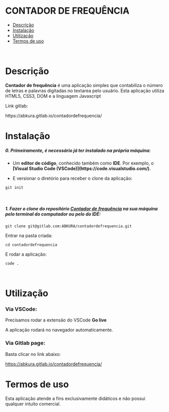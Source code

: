 # CONTADOR DE FREQUÊNCIA

- [Descrição](#descrição)
- [Instalação](#instalação)
- [Utilização](#utilização)
- [Termos de uso](#termos-de-uso)

<br>

# Descrição

<p><b>Contador de frequência</b> é uma aplicação simples que contabiliza o número de letras e palavras digitadas no textarea pelo usuário. Esta aplicação utiliza HTML5, CSS3, DOM e a linguagem Javascript</p>

<p>Link gitlab:</p>
https://abkura.gitlab.io/contadordefrequencia/
<br>

# Instalação

<h5>0. Primeiramente, é necessário já ter instalado na própria máquina:</h5>

- <p> Um <b>editor de código</b>, conhecido também como <b>IDE</b>. Por exemplo, o <b>[Visual Studio Code (VSCode)](https://code.visualstudio.com/)</b>.</p>

- <p> E versionar o diretório para receber o clone da aplicação:</p>

```
git init
```

<br>
<h5>1. Fazer o clone do reposítório <span style="text-decoration: underline">Contador de frequência</span> na sua máquina pelo terminal do computador ou pelo do IDE:</h5>

```
git clone git@gitlab.com:ABKURA/contadordefrequencia.git
```

<p>Entrar na pasta criada:</p>

```
cd contadordefrequencia
```

<p>E rodar a aplicação:</p>

```
code .
```

<br>


# Utilização


<h3>Via VSCode:</h3>

<p>Precisamos rodar a extensão do VSCode <b>Go live</b></p>

<p>A aplicação rodará no navegador automaticamente.</p>


<h3>Via Gitlab page:</h3>

<p>Basta clicar no link abaixo:</p>

https://abkura.gitlab.io/contadordefrequencia/




# Termos de uso

<p>Esta aplicação atende a fins exclusivamente didáticos e não possui qualquer intuito comercial.</p>
